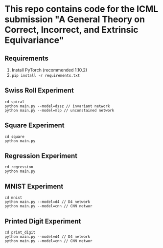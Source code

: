 # This repo contains code for the ICML submission "A General Theory on Correct, Incorrect, and Extrinsic Equivariance"

## Requirements
1. Install PyTorch (recommended 1.10.2)
1. `pip install -r requirements.txt`

## Swiss Roll Experiment
```
cd spiral
python main.py --model=dssz // invariant network
python main.py --model=mlp // unconstained network
```

## Square Experiment
```
cd square
python main.py 
```

## Regression Experiment
```
cd regression
python main.py
```

## MNIST Experiment
```
cd mnist
python main.py --model=d4 // D4 network
python main.py --model=cnn // CNN networ
```

## Printed Digit Experiment
```
cd print_digit
python main.py --model=d4 // D4 network
python main.py --model=cnn // CNN networ
```